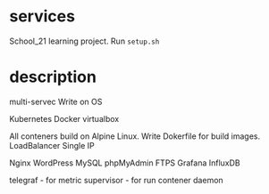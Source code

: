 # services
School_21 learning project.
Run `setup.sh`
# description
multi-servec
Write on OS

Kubernetes
Docker
virtualbox

All conteners build on Alpine Linux.
Write Dokerfile for build images.
LoadBalancer
Single IP

Nginx
WordPress
MySQL
phpMyAdmin
FTPS
Grafana
InfluxDB

telegraf    - for metric
supervisor  - for run contener daemon
